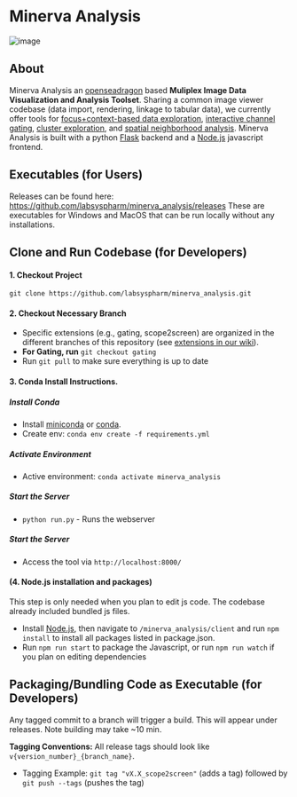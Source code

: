 # Minerva Analysis

![image](https://user-images.githubusercontent.com/31503434/146080160-99048e21-666d-4e48-8135-9c6d5fd41b50.png)


## About
Minerva Analysis an [openseadragon](https://openseadragon.github.io/) based **Muliplex Image Data Visualization and Analysis Toolset**. Sharing a common image viewer codebase (data import, rendering, linkage to tabular data), we currently offer tools for [focus+context-based data exploration](https://github.com/labsyspharm/minerva_analysis/wiki/Scope2Screen), [interactive channel gating](https://github.com/labsyspharm/minerva_analysis/wiki/Gating), [cluster exploration](https://github.com/labsyspharm/minerva_analysis/wiki/ClusterExploration), and [spatial neighborhood analysis](https://github.com/labsyspharm/minerva_analysis/wiki/Neighborhood-Analysis).
Minerva Analysis is built with a python [Flask](http://flask.pocoo.org/) backend and a [Node.js](https://nodejs.org/en/) javascript frontend.

## Executables (for Users)
Releases can be found here:
https://github.com/labsyspharm/minerva_analysis/releases
These are executables for Windows and MacOS that can be run locally without any installations.


## Clone and Run Codebase (for Developers)
#### 1. Checkout Project
`git clone https://github.com/labsyspharm/minerva_analysis.git`

#### 2. Checkout Necessary Branch
* Specific extensions (e.g., gating, scope2screen) are organized in the different branches of this repository (see [extensions in our wiki](https://github.com/labsyspharm/minerva_analysis/wiki/Extensions)).
* **For Gating, run** `git checkout gating`
* Run `git pull` to make sure everything is up to date 



#### 3. Conda Install Instructions. 
##### Install Conda
* Install [miniconda](https://conda.io/miniconda.html) or [conda](https://docs.conda.io/projects/conda/en/latest/user-guide/install/download.html). 
* Create env:  `conda env create -f requirements.yml`

##### Activate Environment
* Active environment: `conda activate minerva_analysis`


##### Start the Server

* `python run.py` - Runs the webserver
##### Start the Server

* Access the tool via `http://localhost:8000/`


#### (4. Node.js installation and packages)
  This step is only needed when you plan to edit js code. The codebase already included bundled js files.
* Install [Node.js](https://nodejs.org/en/), then navigate to `/minerva_analysis/client` and run `npm install` to install all packages listed in package.json.
* Run `npm run start` to package the Javascript, or run `npm run watch` if you plan on editing dependencies


## Packaging/Bundling Code as Executable (for Developers)

Any tagged commit to a branch will trigger a build. This will appear under releases. Note building may take ~10 min.

**Tagging Conventions:** All release tags should look like `v{version_number}_{branch_name}`.

* Tagging Example:  `git tag "vX.X_scope2screen"` (adds a tag) followed by `git push --tags` (pushes the tag)
